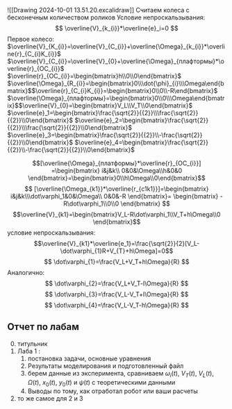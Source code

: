 ![[Drawing 2024-10-01 13.51.20.excalidraw]]
Считаем колеса с бесконечным количеством роликов
Условие непроскальзывания:
$$
\overline{V}_{k_{i}}*\overline{e}_i=0
$$
Первое колесо:
$\overline{V}_{K_{i}}=\overline{V}_{C_{i}}+\overline{\Omega}_{k_{i}}*\overline{r}_{C_{i}K_{i}}$ 
$\overline{V}_{C_{i}}=\overline{V}_{0}+\overline{\Omega}_{плафтормы}*\overline{r}_{OC_{i}}$
$\overline{r}_{OC_{i}}=\begin{bmatrix}h\\0\\0\end{bmatrix}$ $\overline{\Omega}_{R_{i}}=\begin{bmatrix}0\\\dot{\phi}_{i}\\\Omega\end{bmatrix}$$\overline{r}_{C_{i}K_{i}}=\begin{bmatrix}0\\0\\-R\end{bmatrix}$ $\overline{\Omega}_{плафтормы}=\begin{bmatrix}0\\0\\\Omega\end{bmatrix}$$\overline{V}_{0}=\begin{bmatrix}V_L\\V_T\\0\end{bmatrix}$
$\overline{e}_1=\begin{bmatrix}\frac{\sqrt{2}}{{2}}\\\frac{\sqrt{2}}{{2}}\\0\end{bmatrix}$ $\overline{e}_2=\begin{bmatrix}\frac{\sqrt{2}}{{2}}\\\frac{\sqrt{2}}{{2}}\\0\end{bmatrix}$ $\overline{e}_3=\begin{bmatrix}\frac{\sqrt{2}}{{2}}\\-\frac{\sqrt{2}}{{2}}\\0\end{bmatrix}$ $\overline{e}_4=\begin{bmatrix}\frac{\sqrt{2}}{{2}}\\-\frac{\sqrt{2}}{{2}}\\0\end{bmatrix}$

$$[\overline{\Omega}_{платформы}*\overline{r}_{OC_{i}}]
=\begin{bmatrix}
i&j&k\\ 0&0&\Omega\\h&0&0
\end{bmatrix}=\begin{bmatrix}0\\h\Omega\\0\end{bmatrix}$$ $$
[\overline{\Omega_{k1}}*\overline{r_{c1k1}}]=\begin{bmatrix}
i&j&k\\\dot\varphi_1&0&\Omega\\
0&0&-R
\end{bmatrix}=
\begin{bmatrix}
-R\dot\varphi_1\\0\\0
\end{bmatrix}
$$
$$\overline{V}_{k1}=\begin{bmatrix}V_L-R\dot\varphi_1\\V_T+h\Omega\\0 \end{bmatrix}$$
условие непроскальзывания:
$$\overline{V}_{k1}*\overline{e_1}=\frac{\sqrt{2}}{2}[V_L-\dot\varphi_{1}R+V_{T}+h\Omega]=0$$
$$
\dot\varphi_{1}=\frac{V_L+V_T+h\Omega}{R}
$$
Аналогично:
$$
\dot\varphi_{2}=\frac{V_L+V_T-l\Omega}{R}
$$
$$
\dot\varphi_{3}=\frac{V_L-V_T+l\Omega}{R}
$$
$$
\dot\varphi_{4}=\frac{V_L-V_T-h\Omega}{R}
$$
## Отчет по лабам
0. титульник
1. Лаба 1 :
	1. постановка задачи, основные уравнения
	2. Результаты моделирования и подготовленный файл
	3. берем данные из эксперимента, сравниваем $\omega_{i}(t)$, $V_T(t)$, $V_L(t)$, $\Omega(t)$, $x_0(t)$, $y_0(t)$ и $\psi(t)$ с теоретическими данными
	4. Выводы по тому, как отработал робот или ваши расчеты
2. то же самое для 2 и 3